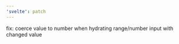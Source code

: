 ```yaml
---
'svelte': patch
---
```


fix: coerce value to number when hydrating range/number input with changed value
